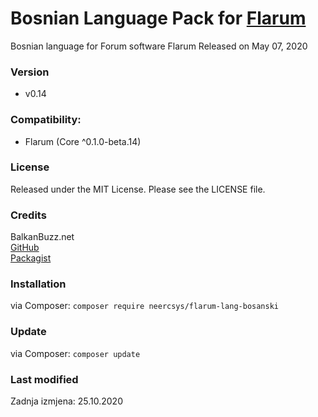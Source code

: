 # Bosnian Language Pack for [Flarum](http://flarum.org/)
Bosnian language for Forum software Flarum
Released on May 07, 2020

### Version
- v0.14

### Compatibility:
- Flarum (Core ^0.1.0-beta.14)

### License
Released under the MIT License. Please see the LICENSE file.

### Credits
BalkanBuzz.net</br>
[GitHub](https://github.com/neercsys/flarum-lang-bosanski.git)</br>
[Packagist](https://packagist.org/packages/neercsys/flarum-lang-bosanski)

### Installation

via Composer: `composer require neercsys/flarum-lang-bosanski`

### Update

via Composer: `composer update`

### Last modified
Zadnja izmjena: 25.10.2020
